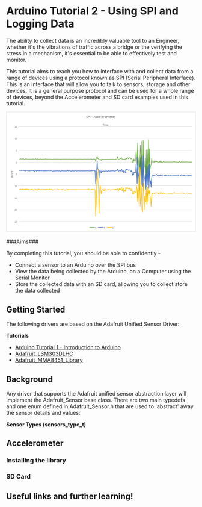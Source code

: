 # Arduino Tutorial 2 - Using SPI and Logging Data #

The ability to collect data is an incredibly valuable tool to an Engineer, whether it's the vibrations of traffic across a bridge or the verifying the stress in a mechanism, it's essential to be able to effectively test and monitor.

This tutorial aims to teach you how to interface with and collect data from a range of devices using a protocol known as SPI (Serial Peripheral Interface). This is an interface that will allow you to talk to sensors, storage and other devices. It is a general purpose protocol and can be used for a whole range of devices, beyond the Accelerometer and SD card examples used in this tutorial.

<div style="text-align:center"><img src ="https://github.com/Bucknalla/Arduino-Tutorials/blob/master/img/accelerometer.png" /></div>

###Aims###

By completing this tutorial, you should be able to confidently -

- Connect a sensor to an Arduino over the SPI bus
- View the data being collected by the Arduino, on a Computer using the Serial Monitor
- Store the collected data with an SD card, allowing you to collect store the data collected

## Getting Started ##

The following drivers are based on the Adafruit Unified Sensor Driver:

**Tutorials**
  - [Arduino Tutorial 1 - Introduction to Arduino](https://github.com/adafruit/Adafruit_ADXL345)
  - [Adafruit\_LSM303DLHC](https://github.com/adafruit/Adafruit_LSM303DLHC)
  - [Adafruit\_MMA8451\_Library](https://github.com/adafruit/Adafruit_MMA8451_Library)


## Background ##

Any driver that supports the Adafruit unified sensor abstraction layer will implement the Adafruit\_Sensor base class.  There are two main typedefs and one enum defined in Adafruit_Sensor.h that are used to 'abstract' away the sensor details and values:

**Sensor Types (sensors\_type\_t)**

## Accelerometer ##

### Installing the library ###




### SD Card ###



## Useful links and further learning! ##
